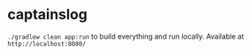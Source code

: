 # captainslog

`./gradlew clean app:run` to build everything and run locally. Available at `http://localhost:8080/`
